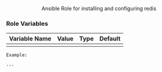 <p align="center"> Ansible Role for installing and configuring redis
    <br> 
</p>


### Role Variables

| Variable Name | Value | Type | Default |
| ------ | ------ | ------ | ------ |
|  | | | |



`Example:`
```
---
```
